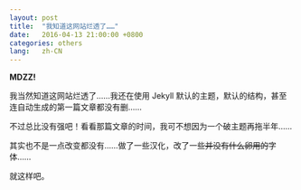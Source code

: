 ```yaml
---
layout: post
title:  "我知道这网站烂透了……"
date:   2016-04-13 21:00:00 +0800
categories: others
lang:   zh-CN
---
```

**MDZZ!**

我当然知道这网站烂透了……我还在使用 Jekyll 默认的主题，默认的结构，甚至连自动生成的第一篇文章都没有删……

不过总比没有强吧！看看那篇文章的时间，我可不想因为一个破主题再拖半年……

其实也不是一点改变都没有……做了一些汉化，改了一些<del>并没有什么卵用的</del>字体……

就这样吧。
